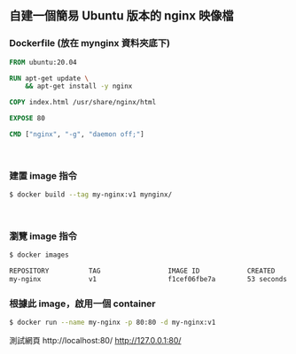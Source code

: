 
## 自建一個簡易 Ubuntu 版本的 nginx 映像檔

### Dockerfile (放在 mynginx 資料夾底下)
```dockerfile
FROM ubuntu:20.04

RUN apt-get update \
    && apt-get install -y nginx

COPY index.html /usr/share/nginx/html

EXPOSE 80

CMD ["nginx", "-g", "daemon off;"]
```

<br>

### 建置 image 指令
```bash
$ docker build --tag my-nginx:v1 mynginx/
```

<br>

### 瀏覽 image 指令
```bash
$ docker images

REPOSITORY          TAG                 IMAGE ID            CREATED             SIZE
my-nginx            v1                  f1cef06fbe7a        53 seconds ago      154MB
```

### 根據此 image，啟用一個 container
```bash
$ docker run --name my-nginx -p 80:80 -d my-nginx:v1 
```
測試網頁
http://localhost:80/
http://127.0.0.1:80/


